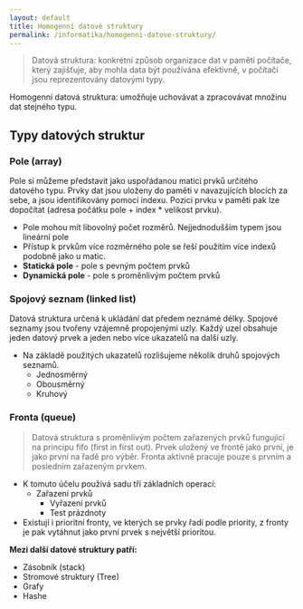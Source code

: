 ```yaml
---
layout: default
title: Homogenní datové struktury
permalink: /informatika/homogenni-datove-struktury/
---
```


> Datová struktura: konkrétní způsob organizace dat v paměti počítače, který zajišťuje, aby mohla data být používána efektivně, v počítači jsou reprezentovány datovými typy.  

Homogenní datová struktura: umožňuje uchovávat a zpracovávat množinu dat stejného typu.

## Typy datových struktur 

### Pole (array)

Pole si můžeme představit jako uspořádanou matici prvků určitého datového typu.  Prvky dat jsou uloženy do paměti v navazujících blocích za sebe, a jsou identifikovány pomocí indexu. Pozici prvku v paměti pak lze dopočítat (adresa počátku pole + index * velikost prvku).

- Pole mohou mít libovolný počet rozměrů. Nejjednodušším typem jsou lineární pole
- Přístup k prvkům více rozměrného pole se řeší použitím více indexů podobně jako u matic. 
- **Statická pole** - pole s pevným počtem prvků
- **Dynamická pole** - pole s proměnlivým počtem prvků 

### Spojový seznam (linked list)

Datová struktura určená k ukládání dat předem neznámé délky. Spojové seznamy jsou tvořeny vzájemně propojenými uzly. Každý uzel obsahuje jeden datový prvek a jeden nebo více ukazatelů na další uzly. 

- Na základě použitých ukazatelů rozlišujeme několik druhů spojových seznamů.
    - Jednosměrný
    - Obousměrný 
    - Kruhový

### Fronta (queue)

> Datová struktura s proměnlivým počtem zařazených prvků fungující na principu fifo (first in first out). Prvek uložený ve frontě jako první, je jako první na řadě pro výběr. Fronta aktivně pracuje pouze s prvním a posledním zařazeným prvkem.

- K tomuto účelu používá sadu tří základních operací:
  - Zařazení prvků
    - Vyřazení prvků
    - Test prázdnoty 
- Existují i prioritní fronty, ve kterých se prvky řadí podle priority, z fronty je pak vytáhnut jako první prvek s největší prioritou.

**Mezi další datové struktury patří:**
- Zásobník (stack)
- Stromové struktury (Tree)
- Grafy 
- Hashe
